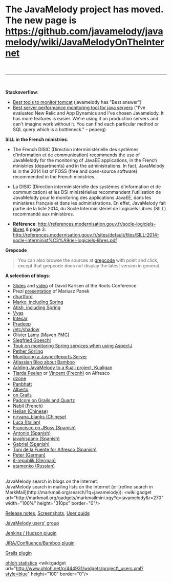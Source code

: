 # The JavaMelody project has moved. The new page is https://github.com/javamelody/javamelody/wiki/JavaMelodyOnTheInternet #

<br />

---

<br />


**Stackoverflow**:
  * [Best tools to monitor tomcat](http://stackoverflow.com/questions/242958/best-tools-to-monitor-tomcat) (javamelody has "Best answer")
  * [Best server performance monitoring tool for java servers](http://stackoverflow.com/questions/130067/best-server-performance-monitoring-tool-for-java-servers) ("I've evaluated New Relic and App Dynamics and I've chosen Javamelody. It has more features is easier. We're using it on production servers and can't imagine work without it. You can find each particular method or SQL query which is a bottleneck." – peperg)

**SILL in the French ministries**:
  * The French DISIC (Direction interministérielle des systèmes d'information et de communication) recommends the use of JavaMelody for the monitoring of JavaEE applications, in the French ministries (departments) and in the administrations. In fact, JavaMelody is in the 2014 list of FOSS (free and open-source software) recommended in the French ministries.

  * La DISIC (Direction interministérielle des systèmes d'information et de communication) et les DSI ministérielles recommandent l'utilisation de JavaMelody pour le monitoring des applications JavaEE, dans les ministères français et dans les administrations. En effet, JavaMelody fait partie de la liste 2014, du Socle Interministériel de Logiciels Libres (SILL) recommandé aux ministères.

  * **Référence**: http://references.modernisation.gouv.fr/socle-logiciels-libres & page 3: http://references.modernisation.gouv.fr/sites/default/files/SILL-2014-socle-interminist%C3%A9riel-logiciels-libres.pdf

**Grepcode**
> You can also browse the sources at [grepcode](http://grepcode.com/file/repo1.maven.org/maven2/net.bull.javamelody/javamelody-core/1.54.0/net/bull/javamelody/MonitoringFilter.java) with point and click, except that grepcode does not display the latest version in general.

**A selection of blogs**:
  * [Slides](http://www.slideshare.net/djkarlsen/significance-of-metrics) and [video](http://vimeo.com/channels/rootsconf#24706626) of David Karlsen at the Roots Conference
  * Prezi [presentation](http://prezi.com/bly_kbfggbky/javamelody/) of Mariusz Panek
  * [dhartford](http://dhartford.blogspot.com/2011/02/javamelody-performance-usage-statistics.html)
  * [Marko, including Spring](http://ruleoftech.com/2013/monitoring-java-ee-application-with-javamelody)
  * [Atish, including Spring](http://bits.hugeinc.com/?p=503)
  * [Vyas](http://ejvyas.blogspot.com/2009/12/java-melody-monitoring-of-javaee.html)
  * [Intesar](http://mdshannan1.blogspot.com/2011/09/use-java-melody-to-see-into-production.html)
  * [Pradeep](http://pradeepjanakiraman.wordpress.com/2010/02/04/java-melody-pretty-cool/)
  * [/etc/shadow](http://etcshadow.wordpress.com/2010/09/03/java-melody/)
  * [Olivier Lamy (Maven PMC)](http://olamy.blogspot.com/2009/11/using-javamelody-in-your-application.html)
  * [Siegfried Goeschl](http://people.apache.org/~sgoeschl/blog/posts/javamelody/using-java-melody/)
  * [Touk on monitoring Spring services when using AspectJ](http://touk.pl/blog/2011/03/07/javamelody-spring-and-aspectj/)
  * [Pether Sörling](http://sourceforge.net/apps/wordpress/cia/2010/03/04/javamelody-for-chilled-application-monitoring/)
  * [Monitoring a JasperReports Server](http://community.jaspersoft.com/wiki/javamelody-monitoring-tool)
  * [Atlassian Blog about Bamboo](https://blogs.atlassian.com/2013/07/bamboo-top-5-plugins/)
  * [Adding JavaMelody to a Kuali project, Kualigan](http://kualigan.blogspot.com/2012/02/adding-java-melody-to-kuali-project.html)
  * [Tjarda Peelen](http://tpeelen.wordpress.com/2012/12/12/alfresco-monitoring-with-javamelody/) or [Vincent (Frecnh)](http://desaille.fr/alfresco-4-2f-monitoring-avec-javamelody/) on Alfresco
  * [dzone](http://www.dzone.com/links/rss/javamelody_1150_released.html)
  * [Panbhatt](http://panbhatt.blogspot.com/2011/01/monitoring-your-server-java.html)
  * [Alberto](http://looking4q.blogspot.com/2011/01/monitorize-your-own-applications-with.html)
  * [on Grails](http://www.grails.co.il/archives/22)
  * [Padcom on Grails and Quartz](http://padcom13.blogspot.com/2010/11/grails-quartz-and-javamelody.html)
  * [Nabil (French)](http://nabilbenyoussef.blogspot.com/2011/02/monitoring-javamelody.html)
  * [Helian (Chinese)](http://helian.javaeye.com/blog/548476)
  * [nirvana\_blanks (Chinese)](http://nirvana-blanks.javaeye.com/blog/809629)
  * [Luca (Italian)](http://www.ilsitodiluca.it/2010/07/26/javamelody-un-utile-strumento-di-monitoraggio-delle-webapp-java/)
  * [Francisco on JBoss (Spanish)](http://blog.neodoo.es/2014/04/22/monitorizando-una-aplicacion-java-con-javamelody-en-jboss-eap-6-2/)
  * [Antonio (Spanish)](http://blog.klicap.es/archives/175)
  * [javahispano (Spanish)](http://www.javahispano.org/contenidos/es/javamelody__solucion_opensource_para_monitorizar_aplicaciones_java_ee/)
  * [Gabriel (Spanish)](http://tecnoculture.wordpress.com/2011/03/01/java-melody/)
  * [Toni de la Fuente for Alfresco (Spanish)](http://blyx.com/2010/09/13/monitoring-alfresco-con-javamelody/)
  * [Peter (German)](http://psm-blog.blogspot.com/2009/11/monitoring-von-jee-anwedungen.html)
  * [it-republik (German)](http://it-republik.de/jaxenter/news/Java-EE-App-Server-ueberwachen-mit-JavaMelody-055352.html)
  * [atamenko (Russian)](http://atamanenko.blogspot.com/2010/02/grails.html)

<br />
JavaMelody search in blogs on the Internet:
<wiki:gadget url="http://google-code-feed-gadget.googlecode.com/svn/trunk/gadget.xml" up\_feeds="http://blogsearch.google.com/blogsearch\_feeds?q=javamelody&prmdo=1&output=rss" width="100%" height="260px" border="0"/>

<br />
JavaMelody search in mailing lists on the Internet (or [refine search in MarkMail](http://markmail.org/search/?q=javamelody)):
&lt;wiki:gadget url="http://markmail.org/gadgets/markmailmini.xqy?q=javamelody&r=270" width="100%" height="310px" border="0"/&gt;

[Release notes](ReleaseNotes.md), [Screenshots](Screenshots.md), [User guide](UserGuide.md)

[JavaMelody users' group](http://groups.google.com/group/javamelody)

[Jenkins / Hudson plugin](http://wiki.jenkins-ci.org/display/HUDSON/Monitoring)

[JIRA/Confluence/Bamboo plugin](https://plugins.atlassian.com/plugins/net.bull.javamelody)

[Grails plugin](http://www.grails.org/plugin/grails-melody)

[ohloh statistics](https://www.ohloh.net/p/javamelody) &lt;wiki:gadget url="http://www.ohloh.net/p/444931/widgets/project\_users.xml?style=blue" height="100" border="0"/&gt;